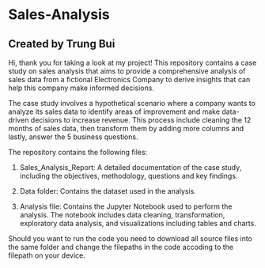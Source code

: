 # Sales-Analysis
## Created by Trung Bui

Hi, thank you for taking a look at my project! This repository contains a case study on sales analysis that aims to provide a comprehensive analysis of sales data from a fictional Electronics Company to derive insights that can help this company make informed decisions. 

The case study involves a hypothetical scenario where a company wants to analyze its sales data to identify areas of improvement and make data-driven decisions to increase revenue. This process include cleaning the 12 months of sales data, then transform them by adding more columns and lastly, answer the 5 business questions.

The repository contains the following files:

1. Sales_Analysis_Report: A detailed documentation of the case study, including the objectives, methodology, questions and key findings.

2. Data folder: Contains the dataset used in the analysis.

3. Analysis file: Contains the Jupyter Notebook used to perform the analysis. The notebook includes data cleaning, transformation, exploratory data analysis, and visualizations including tables and charts.

Should you want to run the code you need to download all source files into the same folder and change the filepaths in the code accoding to the filepath on your device. 
